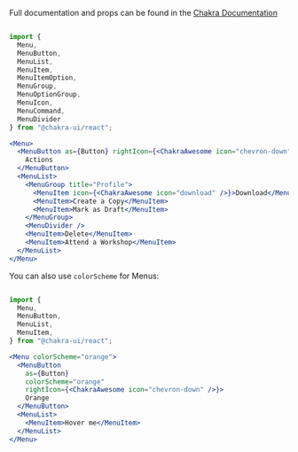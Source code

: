 Full documentation and props can be found in the [Chakra Documentation](https://chakra-ui.com/docs/overlay/menu)

```jsx

import {
  Menu,
  MenuButton,
  MenuList,
  MenuItem,
  MenuItemOption,
  MenuGroup,
  MenuOptionGroup,
  MenuIcon,
  MenuCommand,
  MenuDivider
} from "@chakra-ui/react";

<Menu>
  <MenuButton as={Button} rightIcon={<ChakraAwesome icon="chevron-down" />}>
    Actions
  </MenuButton>
  <MenuList>
    <MenuGroup title="Profile">
      <MenuItem icon={<ChakraAwesome icon="download" />}>Download</MenuItem>
      <MenuItem>Create a Copy</MenuItem>
      <MenuItem>Mark as Draft</MenuItem>
    </MenuGroup>
    <MenuDivider />
    <MenuItem>Delete</MenuItem>
    <MenuItem>Attend a Workshop</MenuItem>
  </MenuList>
</Menu>
```

You can also use `colorScheme` for Menus:

```jsx

import {
  Menu,
  MenuButton,
  MenuList,
  MenuItem,
} from "@chakra-ui/react";

<Menu colorScheme="orange">
  <MenuButton 
    as={Button} 
    colorScheme="orange" 
    rightIcon={<ChakraAwesome icon="chevron-down" />}>
    Orange
  </MenuButton>
  <MenuList>
    <MenuItem>Hover me</MenuItem>
  </MenuList>
</Menu>

```